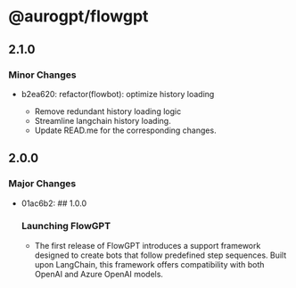 # @aurogpt/flowgpt

## 2.1.0

### Minor Changes

- b2ea620: refactor(flowbot): optimize history loading

  - Remove redundant history loading logic
  - Streamline langchain history loading.
  - Update READ.me for the corresponding changes.

## 2.0.0

### Major Changes

- 01ac6b2: ## 1.0.0

  ### Launching FlowGPT

  - The first release of FlowGPT introduces a support framework designed to create bots that follow predefined step sequences. Built upon LangChain, this framework offers compatibility with both OpenAI and Azure OpenAI models.
